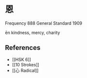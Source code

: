 # 恩
Frequency 888
General Standard 1909

ēn
kindness, mercy, charity

## References
- [[HSK 6]]
- [[10 Strokes]]
- [[心 Radical]]